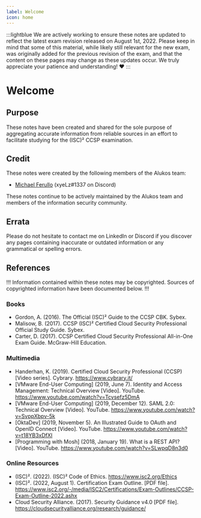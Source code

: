 ```yaml
---
label: Welcome
icon: home
---
```


<style>
    .lightblue {
        text-align: center;
        color: #1956AF;
        border-radius: 10px;
        background-color: #E1EDFF;
        border: 1px solid #1956AF;
        padding-top: 20px;
        margin-bottom: 20px;
    }
</style>
:::lightblue
We are actively working to ensure these notes are updated to reflect the latest exam revision released on August 1st, 2022. Please keep in mind that some of this material, while likely still relevant for the new exam, was originally added for the previous revision of the exam, and that the content on these pages may change as these updates occur. We truly appreciate your patience and understanding! :heart:
:::

# Welcome

## Purpose

These notes have been created and shared for the sole purpose of aggregating accurate information from reliable sources in an effort to facilitate studying for the (ISC)² CCSP examination.

## Credit

These notes were created by the following members of the Alukos team:

- [Michael Ferullo](https://linkedin.com/mjferullo) (xyeLz#1337 on Discord)

These notes continue to be actively maintained by the Alukos team and members of the information security community.

## Errata

Please do not hesitate to contact me on LinkedIn or Discord if you discover any pages containing inaccurate or outdated information or any grammatical or spelling errors.

## References

!!!
Information contained within these notes may be copyrighted. Sources of copyrighted information have been documented below.
!!!

### Books

- Gordon, A. \(2016\). The Official \(ISC\)² Guide to the CCSP CBK. Sybex.
- Malisow, B. \(2017\). CCSP \(ISC\)² Certified Cloud Security Professional Official Study Guide. Sybex.
- Carter, D. \(2017\). CCSP Certified Cloud Security Professional All-in-One Exam Guide. McGraw-Hill Education.

### Multimedia

- Handerhan, K. \(2019\). Certified Cloud Security Professional (CCSP) \[Video series\]. Cybrary. https://www.cybrary.it/
- \[VMware End-User Computing\] \(2019, June 7\). Identity and Access Management: Technical Overview \[Video\]. YouTube. https://www.youtube.com/watch?v=Tcvsefz5DmA
- \[VMware End-User Computing\] \(2019, December 12\). SAML 2.0: Technical Overview \[Video\]. YouTube. https://www.youtube.com/watch?v=SvppXbpv-5k
- \[OktaDev\] \(2019, November 5\). An Illustrated Guide to OAuth and OpenID Connect  \[Video\]. YouTube. https://www.youtube.com/watch?v=t18YB3xDfXI
- \[Programming with Mosh\] \(2018, January 19\). What is a REST API? \[Video\]. YouTube. https://www.youtube.com/watch?v=SLwpqD8n3d0

### Online Resources

- (ISC)². \(2022\). (ISC)² Code of Ethics. https://www.isc2.org/Ethics
- (ISC)². \(2022, August 1\). Certification Exam Outline. \[PDF file\]. https://www.isc2.org/-/media/ISC2/Certifications/Exam-Outlines/CCSP-Exam-Outline-2022.ashx
- Cloud Security Alliance. \(2017\). Security Guidance v4.0 \[PDF file\]. https://cloudsecurityalliance.org/research/guidance/
